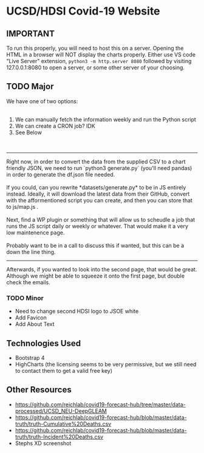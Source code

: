 # UCSD/HDSI Covid-19 Website

## IMPORTANT
To run this properly, you will need to host this on a server. Opening the HTML in a browser will NOT display the charts properly. Either use VS code "Live Server" extension, `python3 -m http.server 8080` followed by visiting 127.0.0.1:8080 to open a server, or some other server of your choosing.

## TODO Major
We have one of two options: <br> <br>
1. We can manually fetch the information weekly and run the Python script
2. We can create a CRON job? IDK
3. See Below
<br>
<hr>
Right now, in order to convert the data from the supplied CSV to a chart friendly JSON, we need to run `python3 generate.py` (you'll need pandas) in order to generate the df.json file needed. 
<br>
<br>
If you could, can you rewrite *datasets/generate.py* to be in JS entirely instead. Ideally, it will download the latest data from their GitHub, convert with the afformentioned script you can create, and then you can store that to js/map.js . 
<br>
<br>
Next, find a WP plugin or something that will allow us to scheudle a job that runs the JS script daily or weekly or whatever. That would make it a very low maintenence page.
<br>
<br>
Probably want to be in a call to discuss this if wanted, but this can be a down the line thing.
<br>
<hr>
Afterwards, if you wanted to look into the second page, that would be great. Although we might be able to squeeze it onto the first page, but double check the emails.

### TODO Minor
* Need to change second HDSI logo to JSOE white
* Add Favicon
* Add About Text

## Technologies Used
* Bootstrap 4
* HighCharts (the licensing seems to be very permissive, but we still need to contact them to get a valid free key)

## Other Resources
* https://github.com/reichlab/covid19-forecast-hub/tree/master/data-processed/UCSD_NEU-DeepGLEAM
* https://github.com/reichlab/covid19-forecast-hub/blob/master/data-truth/truth-Cumulative%20Deaths.csv
* https://github.com/reichlab/covid19-forecast-hub/blob/master/data-truth/truth-Incident%20Deaths.csv
* Stephs XD screenshot